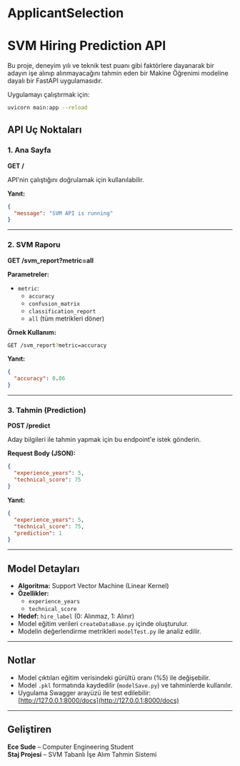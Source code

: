# ApplicantSelection

# SVM Hiring Prediction API

Bu proje, deneyim yılı ve teknik test puanı gibi faktörlere dayanarak bir adayın işe alınıp alınmayacağını tahmin eden bir Makine Öğrenimi modeline dayalı bir FastAPI uygulamasıdır.

Uygulamayı çalıştırmak için:

```bash
uvicorn main:app --reload
```

## API Uç Noktaları

### 1. Ana Sayfa

**GET /**

API'nin çalıştığını doğrulamak için kullanılabilir.

**Yanıt:**

```json
{
  "message": "SVM API is running"
}
```

---

### 2. SVM Raporu

**GET /svm_report?metric=all**

**Parametreler:**

- `metric`:  
  - `accuracy`  
  - `confusion_matrix`  
  - `classification_report`  
  - `all` (tüm metrikleri döner)

**Örnek Kullanım:**

```bash
GET /svm_report?metric=accuracy
```

**Yanıt:**

```json
{
  "accuracy": 0.86
}
```

---

### 3. Tahmin (Prediction)

**POST /predict**

Aday bilgileri ile tahmin yapmak için bu endpoint'e istek gönderin.

**Request Body (JSON):**

```json
{
  "experience_years": 5,
  "technical_score": 75
}
```

**Yanıt:**

```json
{
  "experience_years": 5,
  "technical_score": 75,
  "prediction": 1
}
```

---

## Model Detayları

- **Algoritma:** Support Vector Machine (Linear Kernel)
- **Özellikler:**
  - `experience_years`
  - `technical_score`
- **Hedef:** `hire_label` (0: Alınmaz, 1: Alınır)
- Model eğitim verileri `createDataBase.py` içinde oluşturulur.
- Modelin değerlendirme metrikleri `modelTest.py` ile analiz edilir.

---

## Notlar

- Model çıktıları eğitim verisindeki gürültü oranı (%5) ile değişebilir.
- Model `.pkl` formatında kaydedilir (`modelSave.py`) ve tahminlerde kullanılır.
- Uygulama Swagger arayüzü ile test edilebilir:  
  [http://127.0.0.1:8000/docs](http://127.0.0.1:8000/docs)

---

## Geliştiren

**Ece Sude** – Computer Engineering Student  
**Staj Projesi** – SVM Tabanlı İşe Alım Tahmin Sistemi

